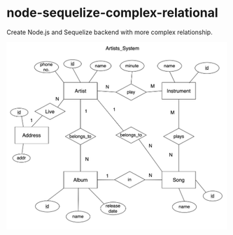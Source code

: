 # node-sequelize-complex-relational

Create Node.js and Sequelize backend with more complex relationship.

![Artist System](ERD/ERD_Artist.png)
